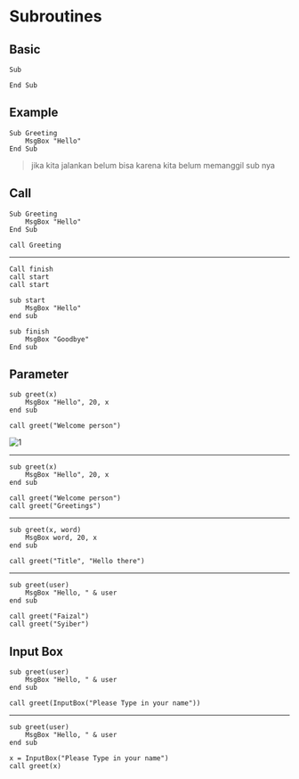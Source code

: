 # Subroutines

## Basic

```vbs
Sub

End Sub
```

## Example

```vbs
Sub Greeting
    MsgBox "Hello"
End Sub
```

> jika kita jalankan belum bisa karena kita belum memanggil sub nya

## Call

```vbs
Sub Greeting
    MsgBox "Hello"
End Sub

call Greeting
```

---

```vbs
Call finish
call start
call start

sub start
    MsgBox "Hello"
end sub

sub finish
    MsgBox "Goodbye"
End sub
```

## Parameter

```vbs
sub greet(x)
    MsgBox "Hello", 20, x
end sub

call greet("Welcome person")
```

![1](../asset/img/11/1.webp)

---

```vbs
sub greet(x)
    MsgBox "Hello", 20, x
end sub

call greet("Welcome person")
call greet("Greetings")
```

---

```vbs
sub greet(x, word)
    MsgBox word, 20, x
end sub

call greet("Title", "Hello there")
```

---

```vbs
sub greet(user)
    MsgBox "Hello, " & user
end sub

call greet("Faizal")
call greet("Syiber")
```

## Input Box

```vbs
sub greet(user)
    MsgBox "Hello, " & user
end sub

call greet(InputBox("Please Type in your name"))
```

---

```vbs
sub greet(user)
    MsgBox "Hello, " & user
end sub

x = InputBox("Please Type in your name")
call greet(x)
```
